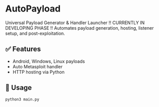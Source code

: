 # AutoPayload
Universal Payload Generator &amp; Handler Launcher
!! CURRENTLY IN DEVELOPING PHASE !!
Automates payload generation, hosting, listener setup, and post-exploitation.

## ✅ Features
- Android, Windows, Linux payloads
- Auto Metasploit handler
- HTTP hosting via Python

## 🚀 Usage
```bash
python3 main.py
